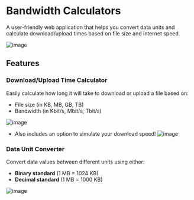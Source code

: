 # Bandwidth Calculators

A user-friendly web application that helps you convert data units and calculate download/upload times based on file size and internet speed.

![image](https://github.com/user-attachments/assets/74b25259-0db1-4ea3-8b38-9b5f5b67201a)


## Features

### Download/Upload Time Calculator
Easily calculate how long it will take to download or upload a file based on:
- File size (in KB, MB, GB, TB)
- Bandwidth (in Kbit/s, Mbit/s, Tbit/s)

![image](https://github.com/user-attachments/assets/ccedeb42-c260-418e-8ce4-36e1cda24040)

- Also includes an option to simulate your download speed!
 ![image](https://github.com/user-attachments/assets/b60d764b-30b7-4b08-8995-8607832a742f)


### Data Unit Converter
Convert data values between different units using either:
- **Binary standard** (1 MB = 1024 KB)
- **Decimal standard** (1 MB = 1000 KB)

 ![image](https://github.com/user-attachments/assets/22076b3e-fb84-45a8-9b41-0cd6e893003f)



